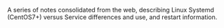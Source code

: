 A series of notes consolidated from the web, describing Linux Systemd (CentOS7+) versus Service differences and use, and restart information.
